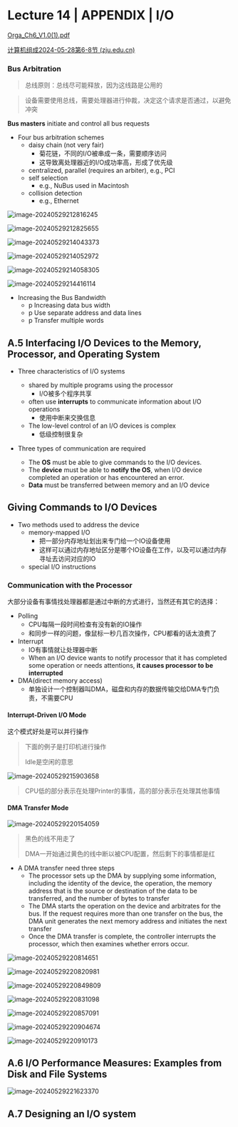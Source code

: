 # Lecture 14 | APPENDIX | I/O

[Orga_Ch6_V1.0(1).pdf](file:///C:/Users/89620/Desktop/Learning-Meterial/A3-CO/PPT/Orga_Ch6_V1.0(1).pdf)

[计算机组成2024-05-28第6-8节 (zju.edu.cn)](https://classroom.zju.edu.cn/livingpage?tenant_code=112&course_id=61004&sub_id=1172127)

### Bus Arbitration

> 总线原则：总线尽可能释放，因为这线路是公用的

> 设备需要使用总线，需要处理器进行仲裁，决定这个请求是否通过，以避免冲突

**Bus masters** initiate and control all bus requests

- Four bus arbitration schemes
  - daisy chain (not very fair) 
    - 菊花链，不同的I/O被串成一条，需要顺序访问
    - 这导致离处理器近的I/O成功率高，形成了优先级
  - centralized, parallel (requires an arbiter), e.g., PCI 
  - self selection
    - e.g., NuBus used in Macintosh 
  - collision detection
    - e.g., Ethernet

![image-20240529212816245](https://raw.githubusercontent.com/RimLutienpeist/image-hosting/main/image-20240529212816245.png)

![image-20240529212825655](https://raw.githubusercontent.com/RimLutienpeist/image-hosting/main/image-20240529212825655.png)

![image-20240529214043373](https://raw.githubusercontent.com/RimLutienpeist/image-hosting/main/image-20240529214043373.png)

![image-20240529214052972](https://raw.githubusercontent.com/RimLutienpeist/image-hosting/main/image-20240529214052972.png)

![image-20240529214058305](https://raw.githubusercontent.com/RimLutienpeist/image-hosting/main/image-20240529214058305.png)

![image-20240529214416114](https://raw.githubusercontent.com/RimLutienpeist/image-hosting/main/image-20240529214416114.png)

- Increasing the Bus Bandwidth 
  - p Increasing data bus width 
  - p Use separate address and data lines 
  - p Transfer multiple words

## A.5 Interfacing I/O Devices to the Memory,  Processor, and Operating System

- Three characteristics of I/O systems
  - shared by multiple programs using the processor
    - I/O被多个程序共享
  - often use **interrupts** to communicate information about I/O operations
    - 使用中断来交换信息
  - The low-level control of an I/O devices is complex
    - 低级控制很复杂

- Three types of communication are required
  - The **OS** must be able to give commands to the I/O devices.
  - The **device** must be able to **notify the OS**, when I/O device  completed an operation or has encountered an error.
  - **Data** must be transferred between memory and an I/O device

## Giving Commands to I/O Devices

- Two methods used to address the device
  - memory-mapped I/O
    - 把一部分内存地址划出来专门给一个IO设备使用
    - 这样可以通过内存地址区分是哪个IO设备在工作，以及可以通过内存寻址去访问对应的IO
  - special I/O instructions

### Communication with the Processor

大部分设备有事情找处理器都是通过中断的方式进行，当然还有其它的选择：

- Polling
  - CPU每隔一段时间检查有没有新的IO操作
  - 和同步一样的问题，像鼠标一秒几百次操作，CPU都看的话太浪费了
- Interrupt
  - IO有事情就让处理器中断
  - When an I/O device wants to notify processor that it has completed some operation or needs attentions, **it causes processor to be interrupted**
- DMA(direct memory access)
  - 单独设计一个控制器叫DMA，磁盘和内存的数据传输交给DMA专门负责，不需要CPU

#### Interrupt-Driven I/O Mode

这个模式好处是可以并行操作

> 下面的例子是打印机进行操作
>
> Idle是空闲的意思

![image-20240529215903658](https://raw.githubusercontent.com/RimLutienpeist/image-hosting/main/image-20240529215903658.png)

> CPU低的部分表示在处理Printer的事情，高的部分表示在处理其他事情

#### DMA Transfer Mode

![image-20240529220154059](https://raw.githubusercontent.com/RimLutienpeist/image-hosting/main/image-20240529220154059.png)

> 黑色的线不用走了
>
> DMA一开始通过黄色的线中断以被CPU配置，然后剩下的事情都是红

- A DMA transfer need three steps
  - The processor sets up the DMA by supplying some information,  including the identity of the device, the operation, the memory  address that is the source or destination of the data to be  transferred, and the number of bytes to transfer
  - The DMA starts the operation on the device and arbitrates for the  bus. If the request requires more than one transfer on the bus, the  DMA unit generates the next memory address and initiates the  next transfer
  - Once the DMA transfer is complete, the controller interrupts the  processor, which then examines whether errors occur.

![image-20240529220814651](https://raw.githubusercontent.com/RimLutienpeist/image-hosting/main/image-20240529220814651.png)

![image-20240529220820981](https://raw.githubusercontent.com/RimLutienpeist/image-hosting/main/image-20240529220820981.png)

![image-20240529220849809](https://raw.githubusercontent.com/RimLutienpeist/image-hosting/main/image-20240529220849809.png)

![image-20240529220831098](https://raw.githubusercontent.com/RimLutienpeist/image-hosting/main/image-20240529220831098.png)

![image-20240529220857091](https://raw.githubusercontent.com/RimLutienpeist/image-hosting/main/image-20240529220857091.png)

![image-20240529220904674](https://raw.githubusercontent.com/RimLutienpeist/image-hosting/main/image-20240529220904674.png)

![image-20240529220910173](https://raw.githubusercontent.com/RimLutienpeist/image-hosting/main/image-20240529220910173.png)

## A.6 I/O Performance Measures:  Examples from Disk and File Systems

![image-20240529221623370](https://raw.githubusercontent.com/RimLutienpeist/image-hosting/main/image-20240529221623370.png)

## A.7 Designing an I/O system